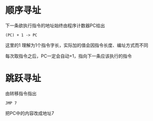 # 顺序寻址

下一条欲执行指令的地址始终由程序计数器PC给出

```
(PC) + 1 -> PC
```

这里的1 理解为1个指令字长，实际加的值会因指令长度、编址方式而不同

每次取指令之后，PC一定会自动+1，指向下一条应该执行的指令

# 跳跃寻址

由转移指令指出

```
JMP 7
```

把PC中的内容改成地址7

